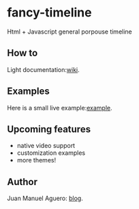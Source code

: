 fancy-timeline
==============

Html + Javascript general porpouse timeline

## How to
Light documentation:[wiki](https://github.com/juanma-aguero/fancy-timeline/wiki/How-to).

## Examples
Here is a small live example:[example](http://flowcode.com.ar/fancy-timeline/examples/default/).

## Upcoming features
* native video support
* customization examples
* more themes!

## Author
Juan Manuel Aguero: [blog](http://juanmaaguero.com.ar/).